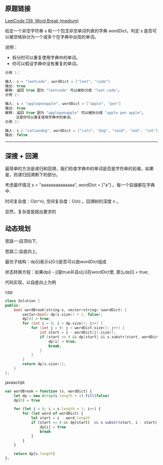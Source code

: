 ## 原题链接

[LeetCode 139. Word Break (medium)](https://leetcode-cn.com/problems/word-break/)

给定一个非空字符串 s 和一个包含非空单词列表的字典 wordDict，判定 s 是否可以被空格拆分为一个或多个在字典中出现的单词。

说明：

- 拆分时可以重复使用字典中的单词。
- 你可以假设字典中没有重复的单词。

```cpp
示例 1：

输入: s = "leetcode", wordDict = ["leet", "code"]
输出: true
解释: 返回 true 因为 "leetcode" 可以被拆分成 "leet code"。
示例 2：

输入: s = "applepenapple", wordDict = ["apple", "pen"]
输出: true
解释: 返回 true 因为 "applepenapple" 可以被拆分成 "apple pen apple"。
     注意你可以重复使用字典中的单词。
示例 3：

输入: s = "catsandog", wordDict = ["cats", "dog", "sand", "and", "cat"]
输出: false
```


---

## 深搜 + 回溯

最简单的方法是递归和回溯，我们检查字典中的单词是否是字符串的前缀，如果是，则递归回溯剩下的部分。

考虑最坏情况 s = "aaaaaaaaaaaaaa", wordDict = ["a"] 。每一个前缀都在字典中.

时间复杂度：O(n^n), 空间复杂度：O(n) 。回溯树的深度 n 。

显然，复杂度是超出要求的

## 动态规划

思路一:自顶向下,

思路二:自底向上,

最优子结构：dp[i]表示s[0:i]是否可以由wordDict组成

状态转换方程：如果dp[i - j]是true并且s[j:i]在wordDict里, 那么dp[i] = true;

代码实现，以自底向上为例

cpp

```cpp
class Solution {
public:
    bool wordBreak(string s, vector<string> &wordDict) {
        vector<bool> dp(s.size() + 1, false);
        dp[0] = true;
        for (int i = 0; i < dp.size(); i++) {
            for (int j = 0; j < wordDict.size(); j++) {
                int start = i - wordDict[j].size();
                if (start >= 0 && dp[start] && s.substr(start, wordDict[j].size()) == wordDict[j]) {
                    dp[i] = true;
                    break;
                }
            }
        }
        return dp[s.size()];
    }
};
```

javascript

```javascript
var wordBreak = function (s, wordDict) {
    let dp = new Array(s.length + 1).fill(false)
    dp[0] = true

    for (let i = 0; i < s.length + 1; i++) {
        for (let word of wordDict) {
            let start = i - word.length
            if (start >= 0 && dp[start]  && s.substr(start, i - start) == word) {
                dp[i] = true
                break
            }
        }
    }

    return dp[s.length]
};
```
